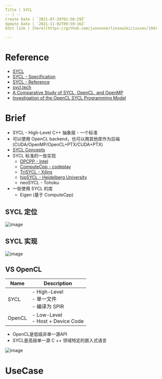 ```yaml
---
Title | SYCL
-- | --
Create Date | `2021-07-29T01:50:29Z`
Update Date | `2021-11-02T09:59:16Z`
Edit link | [here](https://github.com/junxnone/linuxwiki/issues/194)

---
```

# Reference
- [SYCL](https://www.khronos.org/sycl/)
- [SYCL - Specification](https://www.khronos.org/registry/SYCL/specs/sycl-2020/html/sycl-2020.html#introduction)
- [SYCL - Reference](https://sycl.readthedocs.io/en/latest/)
- [sycl.tech](https://sycl.tech/learn/)
- [A Comparative Study of SYCL, OpenCL, and OpenMP](https://www.researchgate.net/publication/312964923_A_Comparative_Study_of_SYCL_OpenCL_and_OpenMP)
- [Investigation of the OpenCL SYCL Programming Model](https://static.epcc.ed.ac.uk/dissertations/hpc-msc/2013-2014/Investigation%20of%20the%20OpenCL%20SYCL%20Programming%20Model.pdf)


# Brief
- SYCL - High-Level C++ 抽象层 - 一个标准
- 可以使用 OpenCL backend，也可以用其他库作为后端 (CUDA/OpenMP/OpenCL+PTX/CUDA+PTX)
- [SYCL Concepts](/SYCL_Concepts)
- SYCL 标准的一些实现
  - [DPCPP - Intel](https://github.com/intel/llvm)
  - [ComputeCpp - codeplay](https://github.com/codeplaysoftware/computecpp-sdk)
  - [TriSYCL - Xilinx](https://github.com/triSYCL/triSYCL)
  - [hipSYCL - Heidelberg University](https://github.com/illuhad/hipSYCL)
  - neoSYCL - Tohoku
- 一些使用 SYCL 的库
  - Eigen (基于 ComputeCpp)


## SYCL 定位
![image](https://user-images.githubusercontent.com/2216970/127418990-8e05f4ee-c310-4648-b4e6-f7a3cc83fae1.png)

## SYCL 实现


![image](https://user-images.githubusercontent.com/2216970/127419004-037235d4-8a43-47b6-bf3f-73a1d81fea30.png)


## VS OpenCL

Name | Description
-- | --
SYCL | - High-Level<br> - 单一文件<br> - 编译为 SPIR
OpenCL | - Low-Level<br> - Host + Device Code

- OpenCL是低级非单一源API
- SYCL是高级单一源 C ++ 领域特定的嵌入式语言

![image](https://user-images.githubusercontent.com/2216970/127421283-39437ea0-bc47-4736-8f23-4fde10aa56ec.png)

# UseCase

